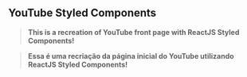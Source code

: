 ## YouTube Styled Components

> **This is a recreation of YouTube front page with ReactJS Styled Components!**

> **Essa é uma recriação da página inicial do YouTube utilizando ReactJS Styled Components!**